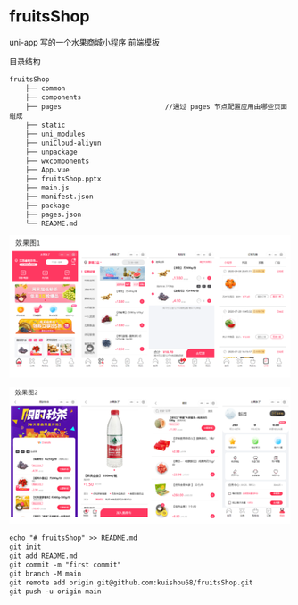 # fruitsShop

uni-app 写的一个水果商城小程序 前端模板

目录结构

```
fruitsShop
    ├── common
    ├── components
    ├── pages                          //通过 pages 节点配置应用由哪些页面组成
    ├── static
    ├── uni_modules
    ├── uniCloud-aliyun
    ├── unpackage
    ├── wxcomponents
    ├── App.vue
    ├── fruitsShop.pptx
    ├── main.js
    ├── manifest.json
    ├── package
    ├── pages.json
    └── README.md
```

![image-20210801234348543](https://github.com/kuishou68/assets/blob/main/image-20210801234348543.png)

![image-20210801234402455](https://github.com/kuishou68/assets/blob/main/image-20210801234402455.png)

```
echo "# fruitsShop" >> README.md
git init
git add README.md
git commit -m "first commit"
git branch -M main
git remote add origin git@github.com:kuishou68/fruitsShop.git
git push -u origin main
```

